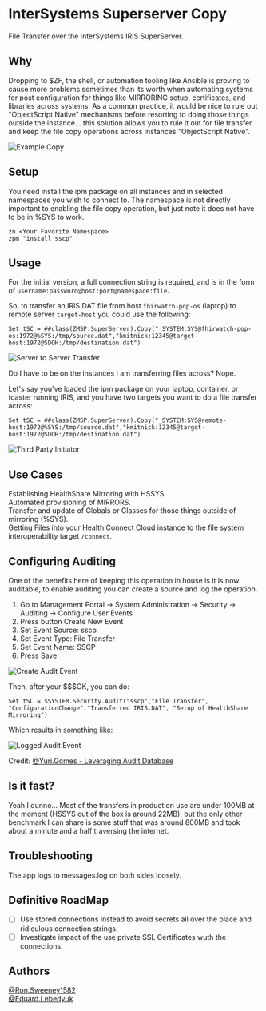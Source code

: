 # InterSystems Superserver Copy
File Transfer over the InterSystems IRIS SuperServer.

## Why
Dropping to $ZF, the shell, or automation tooling like Ansible is proving to cause more problems sometimes than its worth when automating systems for post configuration for things like MIRRORING setup, certificates, and libraries across systems.  As a common practice, it would be nice to rule out "ObjectScript Native" mechanisms before resorting to doing those things outside the instance... this solution allows you to rule it out for file transfer and keep the file copy operations across instances "ObjectScript Native".

<img src="https://github.com/sween/sscp/raw/main/assets/sscp_copy.gif" alt="Example Copy">

## Setup
You need install the ipm package on all instances and in selected namespaces you wish to connect to. The namespace is not directly important to enabling the file copy operation, but just note it does not have to be in %SYS to work.

```
zn <Your Favorite Namespace>
zpm "install sscp"
```

## Usage
For the initial version, a full connection string is required, and is in the form of `username:password@host:port@namespace:file`.

So, to transfer an IRIS.DAT file from host `fhirwatch-pop-os` (laptop) to remote server `target-host` you could use the following:

```
Set tSC = ##class(ZMSP.SuperServer).Copy("_SYSTEM:SYS@fhirwatch-pop-os:1972@%SYS:/tmp/source.dat","kmitnick:12345@target-host:1972@SDOH:/tmp/destination.dat")
```
<img src="https://github.com/sween/sscp/raw/main/assets/sscp_server2server.png" alt="Server to Server Transfer">

Do I have to be on the instances I am transferring files across?  Nope.

Let's say you've loaded the ipm package on your laptop, container, or toaster running IRIS, and you have two targets you want to do a file transfer across:

```
Set tSC = ##class(ZMSP.SuperServer).Copy("_SYSTEM:SYS@remote-host:1972@%SYS:/tmp/source.dat","kmitnick:12345@target-host:1972@SDOH:/tmp/destination.dat")
```
<img src="https://github.com/sween/sscp/raw/main/assets/sscp_thirdpartyinitiator.png" alt="Third Party Initiator">

## Use Cases

Establishing HealthShare Mirroring with HSSYS.  
Automated provisioning of MIRRORS.  
Transfer and update of Globals or Classes for those things outside of mirroring (%SYS).  
Getting Files into your Health Connect Cloud instance to the file system interoperability target `/connect`.  

## Configuring Auditing
One of the benefits here of keeping this operation in house is it is now auditable, to enable auditing you can create a source and log the operation.

1. Go to Management Portal -> System Administration -> Security -> Auditing -> Configure User Events
2. Press button Create New Event
3. Set Event Source: sscp
4. Set Event Type: File Transfer
5. Set Event Name: SSCP
6. Press Save

<img src="https://github.com/sween/sscp/raw/main/assets/sscp_auditevent.png" alt="Create Audit Event">

Then, after your $$$OK, you can do:

```
Set tSC = $SYSTEM.Security.Audit("sscp","File Transfer", "ConfigurationChange","Transferred IRIS.DAT", "Setup of HealthShare Mirroring")
```

Which results in something like:

<img src="https://github.com/sween/sscp/raw/main/assets/sscp_loggedauditevent.png" alt="Logged Audit Event">

Credit:
[@Yuri.Gomes - Leveraging Audit Database](https://community.intersystems.com/post/leveraging-audit-database)


## Is it fast?

Yeah I dunno... Most of the transfers in production use are under 100MB at the moment (HSSYS out of the box is around 22MB), but the only other benchmark I can share is some stuff that was around 800MB and took about a minute and a half traversing the internet.

## Troubleshooting

The app logs to messages.log on both sides loosely.

## Definitive RoadMap

- [ ] Use stored connections instead to avoid secrets all over the place and ridiculous connection strings.
- [ ] Investigate impact of the use private SSL Certificates wuth the connections.

## 

## Authors

[@Ron.Sweeney1582](https://community.intersystems.com/user/sween-sweeney)  
[@Eduard.Lebedyuk](https://community.intersystems.com/user/eduard-lebedyuk)  

